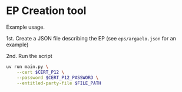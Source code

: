 # EP Creation tool

Example usage.

1st. Create a JSON file describing the EP (see `eps/argaelo.json` for an example)

2nd. Run the script

```bash
uv run main.py \
    --cert $CERT_P12 \
    --password $CERT_P12_PASSWORD \
    --entitled-party-file $FILE_PATH
```
